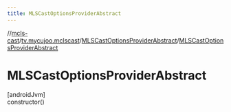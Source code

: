 ```yaml
---
title: MLSCastOptionsProviderAbstract
---
```

//[mcls-cast](../../../index.html)/[tv.mycujoo.mclscast](../index.html)/[MLSCastOptionsProviderAbstract](index.html)/[MLSCastOptionsProviderAbstract](-m-l-s-cast-options-provider-abstract.html)



# MLSCastOptionsProviderAbstract



[androidJvm]\
constructor()




